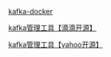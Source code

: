 [kafka-docker](https://github.com/wurstmeister/kafka-docker)

[kafka管理工具【滴滴开源】](https://github.com/didi/LogiKM)

[kafka管理工具【yahoo开源】](https://github.com/yahoo/CMAK)
